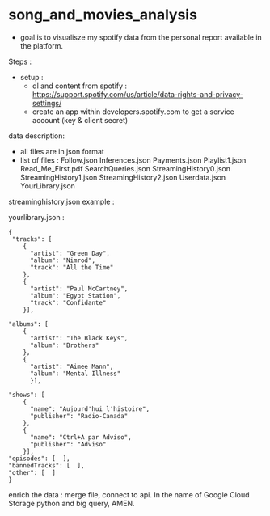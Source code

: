 # song_and_movies_analysis

- goal is to visualisze my spotify data from the personal report available in the platform.

Steps :
- setup :
  - dl and content from spotify : https://support.spotify.com/us/article/data-rights-and-privacy-settings/
  - create an app within developers.spotify.com to get a service account (key & client secret)

data description:
- all files are in json format
- list of files :
  Follow.json
  Inferences.json
  Payments.json
  Playlist1.json
  Read_Me_First.pdf
  SearchQueries.json
  StreamingHistory0.json
  StreamingHistory1.json
  StreamingHistory2.json
  Userdata.json
  YourLibrary.json

streaminghistory.json example :

yourlibrary.json :
```
{  
 "tracks": [  
    {  
      "artist": "Green Day",  
      "album": "Nimrod",  
      "track": "All the Time"  
    },   
    {  
      "artist": "Paul McCartney",  
      "album": "Egypt Station",  
      "track": "Confidante"  
    }],  

"albums": [
    {
      "artist": "The Black Keys",
      "album": "Brothers"
    },
    {
      "artist": "Aimee Mann",
      "album": "Mental Illness"
      }],

"shows": [
    {
      "name": "Aujourd'hui l'histoire",
      "publisher": "Radio-Canada"
    },
    {
      "name": "Ctrl+A par Adviso",
      "publisher": "Adviso"
    }],
"episodes": [  ],
"bannedTracks": [  ],
"other": [  ]
}
```

enrich the data : merge file, connect to api. In the name of Google Cloud Storage python and big query, AMEN.
